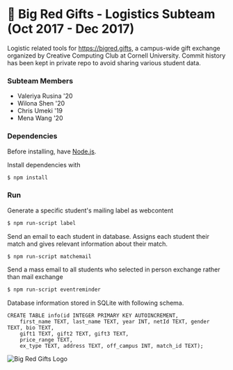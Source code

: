 # 🎁 Big Red Gifts - Logistics Subteam (Oct 2017 - Dec 2017)
Logistic related tools for https://bigred.gifts, a campus-wide gift exchange organized by Creative Computing Club at Cornell University. Commit history has been kept in private repo to avoid sharing various student data.
### Subteam Members
* Valeriya Rusina '20  
* Wilona Shen '20  
* Chris Umeki '19  
* Mena Wang '20
### Dependencies
Before installing, have [Node.js](https://nodejs.org/en/download/).

Install dependencies with
```bash
$ npm install
```
### Run

Generate a specific student's mailing label as webcontent
```bash
$ npm run-script label
```
Send an email to each student in database. Assigns each student their match and gives relevant information about their match.
```bash
$ npm run-script matchemail
```
Send a mass email to all students who selected in person exchange rather than mail exchange
```bash
$ npm run-script eventreminder
```

Database information stored in SQLite with following schema.

```sqlite
CREATE TABLE info(id INTEGER PRIMARY KEY AUTOINCREMENT,
    first_name TEXT, last_name TEXT, year INT, netId TEXT, gender TEXT, bio TEXT,
    gift1 TEXT, gift2 TEXT, gift3 TEXT,
    price_range TEXT,
    ex_type TEXT, address TEXT, off_campus INT, match_id TEXT);
```

![Big Red Gifts Logo](https://bigred.gifts/images/logo.png)
